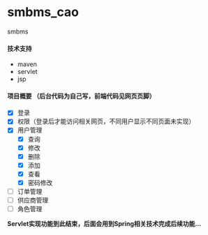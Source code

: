 # smbms_cao
smbms

#### 技术支持
- maven
- servlet
- jsp

#### 项目概要 （后台代码为自己写，前端代码见网页页脚）

- [x] 登录
- [x] 权限（登录后才能访问相关网页，不同用户显示不同页面未实现）
- [x] 用户管理
    - [x] 查询
    - [x] 修改
    - [x] 删除
    - [x] 添加
    - [x] 查看
    - [x] 密码修改 
- [ ] 订单管理
- [ ] 供应商管理
- [ ] 角色管理
  
 **Servlet实现功能到此结束，后面会用到Spring相关技术完成后续功能...** 
